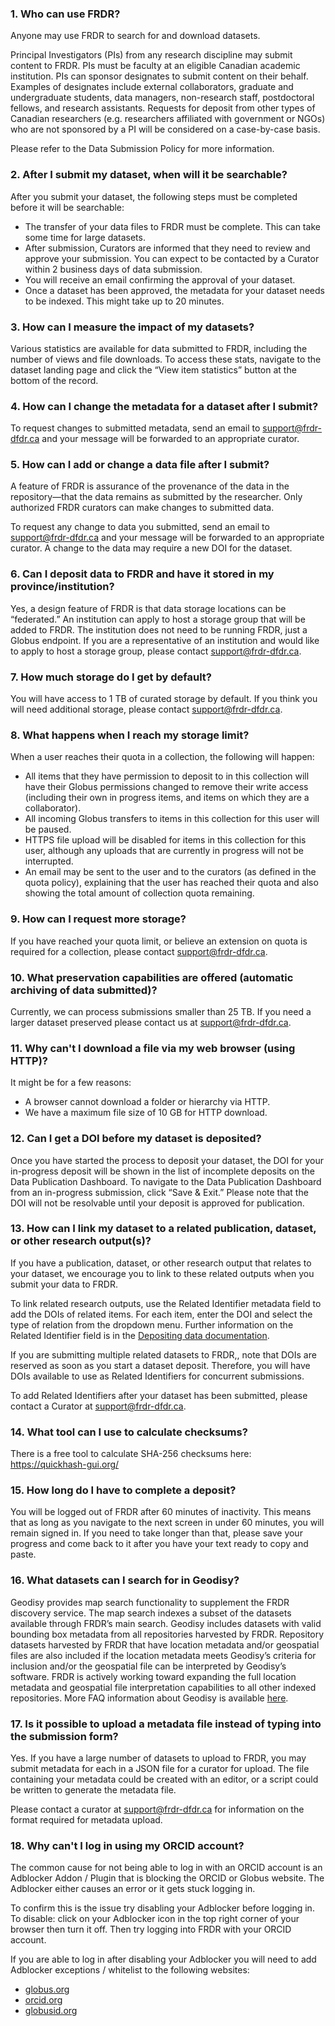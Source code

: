 ### 1. Who can use FRDR?
Anyone may use FRDR to search for and download datasets.

Principal Investigators (PIs) from any research discipline may submit content to FRDR. PIs must be faculty at an eligible Canadian academic institution. PIs can sponsor designates to submit content on their behalf. Examples of designates include external collaborators, graduate and undergraduate students, data managers, non-research staff, postdoctoral fellows, and research assistants. Requests for deposit from other types of Canadian researchers (e.g. researchers affiliated with government or NGOs) who are not sponsored by a PI will be considered on a case-by-case basis.

Please refer to the Data Submission Policy for more information.

### 2. After I submit my dataset, when will it be searchable?
After you submit your dataset, the following steps must be completed before it will be searchable:

* The transfer of your data files to FRDR must be complete. This can take some time for large datasets.
* After submission, Curators are informed that they need to review and approve your submission. You can expect to be contacted by a Curator within 2 business days of data submission.
* You will receive an email confirming the approval of your dataset.
* Once a dataset has been approved, the metadata for your dataset needs to be indexed. This might take up to 20 minutes.

### 3. How can I measure the impact of my datasets?
Various statistics are available for data submitted to FRDR, including the number of views and file downloads. To access these stats, navigate to the dataset landing page and click the “View item statistics” button at the bottom of the record.

### 4. How can I change the metadata for a dataset after I submit?
To request changes to submitted metadata, send an email to [support@frdr-dfdr.ca](mailto:support@frdr-dfdr.ca) and your message will be forwarded to an appropriate curator. 

### 5. How can I add or change a data file after I submit?
A feature of FRDR is assurance of the provenance of the data in the repository—that the data remains as submitted by the researcher. Only authorized FRDR curators can make changes to submitted data.

To request any change to data you submitted, send an email to [support@frdr-dfdr.ca](mailto:support@frdr-dfdr.ca) and your message will be forwarded to an appropriate curator. A change to the data may require a new DOI for the dataset.

### 6. Can I deposit data to FRDR and have it stored in my province/institution?
Yes, a design feature of FRDR is that data storage locations can be “federated.” An institution can apply to host a storage group that will be added to FRDR. The institution does not need to be running FRDR, just a Globus endpoint. If you are a representative of an institution and would like to apply to host a storage group, please contact [support@frdr-dfdr.ca](mailto:support@frdr-dfdr.ca).

### 7. How much storage do I get by default?
You will have access to 1 TB of curated storage by default. If you think you will need additional storage, please contact [support@frdr-dfdr.ca](mailto:support@frdr-dfdr.ca).

### 8. What happens when I reach my storage limit?
When a user reaches their quota in a collection, the following will happen:

* All items that they have permission to deposit to in this collection will have their Globus permissions changed to remove their write access (including their own in progress items, and items on which they are a collaborator).
* All incoming Globus transfers to items in this collection for this user will be paused.
* HTTPS file upload will be disabled for items in this collection for this user, although any uploads that are currently in progress will not be interrupted.
* An email may be sent to the user and to the curators (as defined in the quota policy), explaining that the user has reached their quota and also showing the total amount of collection quota remaining.

### 9. How can I request more storage?
If you have reached your quota limit, or believe an extension on quota is required for a collection, please contact [support@frdr-dfdr.ca](mailto:support@frdr-dfdr.ca).

### 10. What preservation capabilities are offered (automatic archiving of data submitted)?
Currently, we can process submissions smaller than 25 TB. If you need a larger dataset preserved please contact us at [support@frdr-dfdr.ca](mailto:support@frdr-dfdr.ca).

### 11. Why can't I download a file via my web browser (using HTTP)?
It might be for a few reasons:

* A browser cannot download a folder or hierarchy via HTTP.
* We have a maximum file size of 10 GB for HTTP download.

### 12. Can I get a DOI before my dataset is deposited?
Once you have started the process to deposit your dataset, the DOI for your in-progress deposit will be shown in the list of incomplete deposits on the Data Publication Dashboard. To navigate to the Data Publication Dashboard from an in-progress submission, click “Save & Exit.” Please note that the DOI will not be resolvable until your deposit is approved for publication.

### 13. How can I link my dataset to a related publication, dataset, or other research output(s)?
If you have a publication, dataset, or other research output that relates to your dataset, we encourage you to link to these related outputs when you submit your data to FRDR.

To link related research outputs, use the Related Identifier metadata field to add the DOIs of related items. For each item, enter the DOI and select the type of relation from
the dropdown menu. Further information on the Related Identifier field is in the [Depositing data documentation](https://www.frdr-dfdr.ca/docs/en/depositing_data/).

If you are submitting multiple related datasets to FRDR,, note that DOIs are reserved as soon as you start a dataset deposit. Therefore, you will have DOIs available to use as Related Identifiers for concurrent submissions.

To add Related Identifiers after your dataset has been submitted, please contact a Curator at [support@frdr-dfdr.ca](mailto:support@frdr-dfdr.ca).

### 14. What tool can I use to calculate checksums?
There is a free tool to calculate SHA-256 checksums here: https://quickhash-gui.org/

### 15. How long do I have to complete a deposit?
You will be logged out of FRDR after 60 minutes of inactivity. This means that as long as you navigate to the next screen in under 60 minutes, you will remain signed in. If you need to take longer than that, please save your progress and come back to it after you have your text ready to copy and paste.

### 16. What datasets can I search for in Geodisy?
Geodisy provides map search functionality to supplement the FRDR discovery service. The map search indexes a subset of the datasets available through FRDR’s main search. Geodisy includes datasets with valid bounding box metadata from all repositories harvested by FRDR. Repository datasets harvested by FRDR that have location metadata and/or geospatial files are also included if the location metadata meets Geodisy’s criteria for inclusion and/or the geospatial file can be interpreted by Geodisy’s software. FRDR is actively working toward expanding the full location metadata and geospatial file interpretation capabilities to all other indexed repositories. More FAQ information about Geodisy is available [here](https://github.com/ubc-library/geodisy/blob/master/Documentation/userguides/FAQ.md).

### 17. Is it possible to upload a metadata file instead of typing into the submission form?
Yes. If you have a large number of datasets to upload to FRDR, you may submit metadata for each in a JSON file for a curator for upload. The file containing your metadata could be created with an editor, or a script could be written to generate the metadata file.

Please contact a curator at [support@frdr-dfdr.ca](mailto:support@frdr-dfdr.ca) for information on the format required for metadata upload.

### 18. Why can't I log in using my ORCID account?
The common cause for not being able to log in with an ORCID account is an Adblocker Addon / Plugin that is blocking the ORCID or Globus website. The Adblocker either causes an error or it gets stuck logging in.

To confirm this is the issue try disabling your Adblocker before logging in. To disable: click on your Adblocker icon in the top right corner of your browser then turn it off. Then try logging into FRDR with your ORCID account.

If you are able to log in after disabling your Adblocker you will need to add Adblocker exceptions / whitelist to the following websites:

* [globus.org](https://www.globus.org/)
* [orcid.org](https://orcid.org/)
* [globusid.org](https://globusid.org/)

